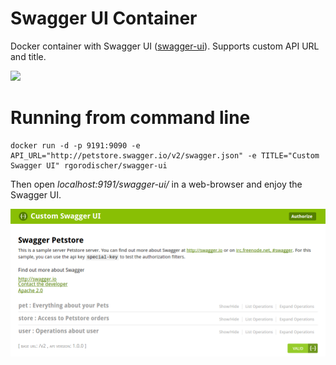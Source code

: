 # Swagger UI Container

Docker container with Swagger UI ([swagger-ui](https://github.com/swagger-api/swagger-ui)).
Supports custom API URL and title.

[![](https://images.microbadger.com/badges/image/rgorodischer/swagger-ui.svg)](https://microbadger.com/images/rgorodischer/swagger-ui)

# Running from command line
```
docker run -d -p 9191:9090 -e API_URL="http://petstore.swagger.io/v2/swagger.json" -e TITLE="Custom Swagger UI" rgorodischer/swagger-ui
```

Then open *localhost:9191/swagger-ui/* in a web-browser and enjoy the Swagger UI.

![Customized Swagger UI](https://raw.githubusercontent.com/rgorodischer/swagger-ui/master/screenshot.png)


